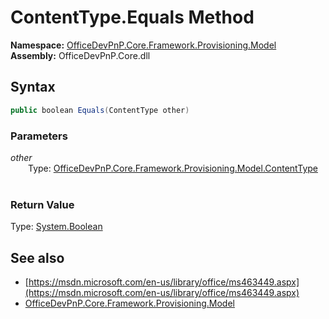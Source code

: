 # ContentType.Equals Method  
**Namespace:** [OfficeDevPnP.Core.Framework.Provisioning.Model](OfficeDevPnP.Core.Framework.Provisioning.Model.md)  
**Assembly:** OfficeDevPnP.Core.dll  
## Syntax
```C#
public boolean Equals(ContentType other)
```
### Parameters
*other*  
&emsp;&emsp;Type: [OfficeDevPnP.Core.Framework.Provisioning.Model.ContentType](OfficeDevPnP.Core.Framework.Provisioning.Model.ContentType.md) 
&emsp;&emsp;  
  
### Return Value
Type: [System.Boolean](System.Boolean.md)  

## See also
- [https://msdn.microsoft.com/en-us/library/office/ms463449.aspx](https://msdn.microsoft.com/en-us/library/office/ms463449.aspx)
- [OfficeDevPnP.Core.Framework.Provisioning.Model](OfficeDevPnP.Core.Framework.Provisioning.Model.md)
